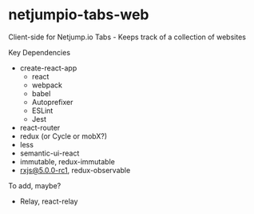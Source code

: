 # netjumpio-tabs-web
Client-side for Netjump.io Tabs - Keeps track of a collection of websites

Key Dependencies
- create-react-app
  - react
  - webpack
  - babel
  - Autoprefixer
  - ESLint
  - Jest
- react-router
- redux (or Cycle or mobX?)
- less
- semantic-ui-react
- immutable, redux-immutable
- rxjs@5.0.0-rc1, redux-observable

To add, maybe?
- Relay, react-relay
